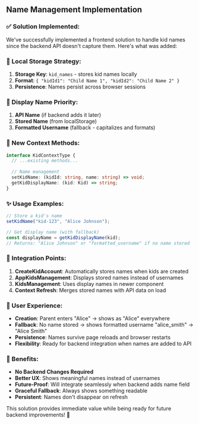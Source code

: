 ## Name Management Implementation

### ✅ **Solution Implemented:**

We've successfully implemented a frontend solution to handle kid names since the backend API doesn't capture them. Here's what was added:

### **📁 Local Storage Strategy:**

1. **Storage Key**: `kid_names` - stores kid names locally
2. **Format**: `{ "kidId1": "Child Name 1", "kidId2": "Child Name 2" }`
3. **Persistence**: Names persist across browser sessions

### **🎯 Display Name Priority:**

1. **API Name** (if backend adds it later) 
2. **Stored Name** (from localStorage)
3. **Formatted Username** (fallback - capitalizes and formats)

### **🔧 New Context Methods:**

```typescript
interface KidContextType {
  // ...existing methods...
  
  // Name management
  setKidName: (kidId: string, name: string) => void;
  getKidDisplayName: (kid: Kid) => string;
}
```

### **✨ Usage Examples:**

```typescript
// Store a kid's name
setKidName("kid-123", "Alice Johnson");

// Get display name (with fallback)
const displayName = getKidDisplayName(kid);
// Returns: "Alice Johnson" or "formatted_username" if no name stored
```

### **🔄 Integration Points:**

1. **CreateKidAccount**: Automatically stores names when kids are created
2. **AppKidsManagement**: Displays stored names instead of usernames
3. **KidsManagement**: Uses display names in newer component
4. **Context Refresh**: Merges stored names with API data on load

### **📱 User Experience:**

- **Creation**: Parent enters "Alice" → shows as "Alice" everywhere
- **Fallback**: No name stored → shows formatted username "alice_smith" → "Alice Smith"
- **Persistence**: Names survive page reloads and browser restarts
- **Flexibility**: Ready for backend integration when names are added to API

### **🚀 Benefits:**

- **No Backend Changes Required**
- **Better UX**: Shows meaningful names instead of usernames
- **Future-Proof**: Will integrate seamlessly when backend adds name field
- **Graceful Fallback**: Always shows something readable
- **Persistent**: Names don't disappear on refresh

This solution provides immediate value while being ready for future backend improvements! 🎉
